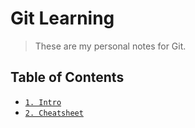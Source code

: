 # Git Learning

> These are my personal notes for Git.

## Table of Contents

* [`1. Intro`](notes/intro.md)
* [`2. Cheatsheet`](notes/cheatsheet.md)
